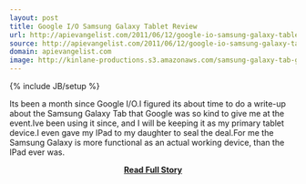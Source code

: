 ```yaml
---
layout: post
title: Google I/O Samsung Galaxy Tablet Review
url: http://apievangelist.com/2011/06/12/google-io-samsung-galaxy-tablet-review/
source: http://apievangelist.com/2011/06/12/google-io-samsung-galaxy-tablet-review/
domain: apievangelist.com
image: http://kinlane-productions.s3.amazonaws.com/samsung-galaxy-tab-google-io-edition.png
---
```

{% include JB/setup %}<p>Its been a month since Google I/O.I figured its about time to do a write-up about the Samsung Galaxy Tab that Google was so kind to give me at the event.Ive been using it since, and I will be keeping it as my primary tablet device.I even gave my IPad to my daughter to seal the deal.For me the Samsung Galaxy is more functional as an actual working device, than the IPad ever was.</p>
<center><p><a href="http://apievangelist.com/2011/06/12/google-io-samsung-galaxy-tablet-review/" style='padding:25px; font-sze:18px; font-weight: bold;'>Read Full Story</a></p></center>
